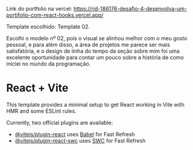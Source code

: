 Link do portfolio na vercel: https://rid-186176-desafio-4-desenvolva-um-portifolio-com-react-hooks.vercel.app/

Template escolhido: Template 02.

Escolhi o modelo nº 02, pois o visual se alinhou melhor com o meu gosto pessoal, e para além disso, a área de projetos me parece ser mais satisfatória, e o design de linha do tempo da seção sobre mim foi uma excelente oportunidade para contar um pouco sobre a história de como iniciei no mundo da programação.

# React + Vite

This template provides a minimal setup to get React working in Vite with HMR and some ESLint rules.

Currently, two official plugins are available:

- [@vitejs/plugin-react](https://github.com/vitejs/vite-plugin-react/blob/main/packages/plugin-react/README.md) uses [Babel](https://babeljs.io/) for Fast Refresh
- [@vitejs/plugin-react-swc](https://github.com/vitejs/vite-plugin-react-swc) uses [SWC](https://swc.rs/) for Fast Refresh
